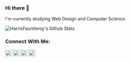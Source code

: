 ### Hi there 👋

I'm currently studying Web Design and Computer Science.

<img align="left" alt="HarrisFauntleroy's Github Stats" src="https://github-readme-stats.vercel.app/api?username=harrisfauntleroy&show_icons=true&hide_border=true" />

</br>

### Connect With Me:

[<img align="left" alt="HarrisFauntleroy | YouTube" width="22px" src="https://cdn.jsdelivr.net/npm/simple-icons@v3/icons/youtube.svg" />][youtube]
[<img align="left" alt="HarrisFauntleroy | Twitter" width="22px" src="https://cdn.jsdelivr.net/npm/simple-icons@v3/icons/twitter.svg" />][twitter]
[<img align="left" alt="HarrisFauntleroy.Dev | Instagram" width="22px" src="https://cdn.jsdelivr.net/npm/simple-icons@v3/icons/instagram.svg" />][instagram]
[<img align="left" alt="HarrisFauntleroy | LinkedIn" width="22px" src="https://cdn.jsdelivr.net/npm/simple-icons@v3/icons/linkedin.svg" />][linkedin]

[youtube]: https://www.youtube.com/channel/UCL4xUKWZgMEwx2hNJUBoIYQ
[twitter]: https://twitter.com/harryfauntleroy
[instagram]: https://www.instagram.com/harrisfauntleroy.dev/
[linkedin]: https://www.linkedin.com/in/harris-fauntleroy-b4b5b51b1/

<!--
**HarrisFauntleroy/harrisfauntleroy** is a ✨ _special_ ✨ repository because its `README.md` (this file) appears on your GitHub profile.

Here are some ideas to get you started:

- 🔭 I’m currently working on ...
- 🌱 I’m currently learning ...
- 👯 I’m looking to collaborate on ...
- 🤔 I’m looking for help with ...
- 💬 Ask me about ...
- 📫 How to reach me: ...
- 😄 Pronouns: ...
- ⚡ Fun fact: ...
-->
